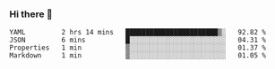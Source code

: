 ### Hi there 👋


<!--START_SECTION:waka-->
```text
YAML         2 hrs 14 mins   ███████████████████████▒░   92.82 % 
JSON         6 mins          █░░░░░░░░░░░░░░░░░░░░░░░░   04.31 % 
Properties   1 min           ▒░░░░░░░░░░░░░░░░░░░░░░░░   01.37 % 
Markdown     1 min           ▒░░░░░░░░░░░░░░░░░░░░░░░░   01.05 % 
```
<!--END_SECTION:waka-->

<!--
**ssrahul96/ssrahul96** is a ✨ _special_ ✨ repository because its `README.md` (this file) appears on your GitHub profile.

Here are some ideas to get you started:

- 🔭 I’m currently working on ...
- 🌱 I’m currently learning ...
- 👯 I’m looking to collaborate on ...
- 🤔 I’m looking for help with ...
- 💬 Ask me about ...
- 📫 How to reach me: ...
- 😄 Pronouns: ...
- ⚡ Fun fact: ...
-->
